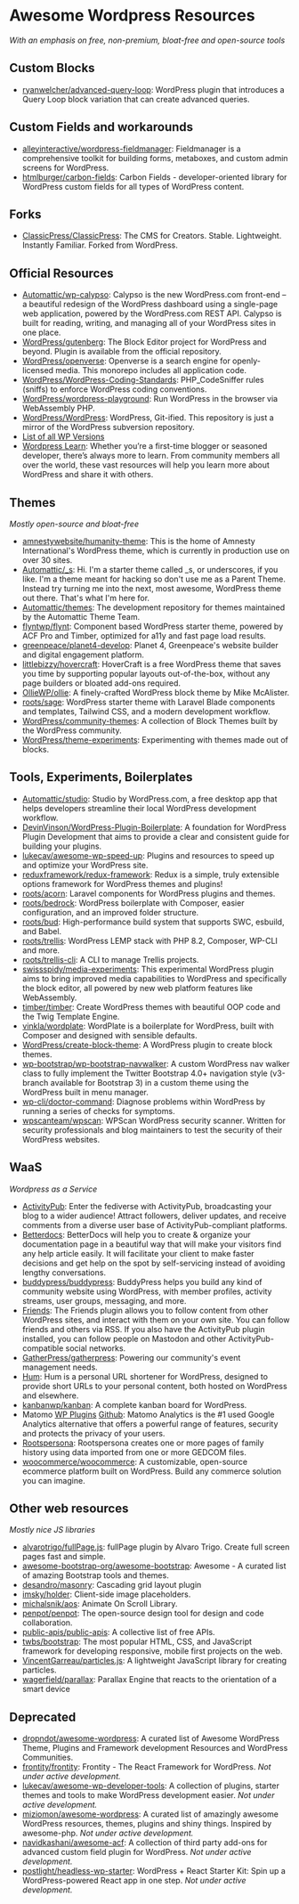 # Awesome Wordpress Resources
*With an emphasis on free, non-premium, bloat-free and open-source tools*

## Custom Blocks
- [ryanwelcher/advanced-query-loop](https://github.com/ryanwelcher/advanced-query-loop): WordPress plugin that introduces a Query Loop block variation that can create advanced queries.

## Custom Fields and workarounds
- [alleyinteractive/wordpress-fieldmanager](https://github.com/alleyinteractive/wordpress-fieldmanager): Fieldmanager is a comprehensive toolkit for building forms, metaboxes, and custom admin screens for WordPress.
- [htmlburger/carbon-fields](https://github.com/htmlburger/carbon-fields): Carbon Fields - developer-oriented library for WordPress custom fields for all types of WordPress content.

## Forks
- [ClassicPress/ClassicPress](https://github.com/ClassicPress/ClassicPress): The CMS for Creators. Stable. Lightweight. Instantly Familiar. Forked from WordPress.

## Official Resources
- [Automattic/wp-calypso](https://github.com/Automattic/wp-calypso): Calypso is the new WordPress.com front-end – a beautiful redesign of the WordPress dashboard using a single-page web application, powered by the WordPress.com REST API. Calypso is built for reading, writing, and managing all of your WordPress sites in one place.
- [WordPress/gutenberg](https://github.com/WordPress/gutenberg): The Block Editor project for WordPress and beyond. Plugin is available from the official repository. 
- [WordPress/openverse](https://github.com/WordPress/openverse): Openverse is a search engine for openly-licensed media. This monorepo includes all application code. 
- [WordPress/WordPress-Coding-Standards](https://github.com/WordPress/WordPress-Coding-Standards): PHP_CodeSniffer rules (sniffs) to enforce WordPress coding conventions.
- [WordPress/wordpress-playground](https://github.com/WordPress/wordpress-playground): Run WordPress in the browser via WebAssembly PHP.
- [WordPress/WordPress](https://github.com/WordPress/WordPress): WordPress, Git-ified. This repository is just a mirror of the WordPress subversion repository.
- [List of all WP Versions](https://fr.wordpress.org/support/article/wordpress-versions/)
- [Wordpress Learn](https://learn.wordpress.org/): Whether you’re a first-time blogger or seasoned developer, there’s always more to learn. From community members all over the world, these vast resources will help you learn more about WordPress and share it with others.

## Themes
*Mostly open-source and bloat-free*
- [amnestywebsite/humanity-theme](https://github.com/amnestywebsite/humanity-theme): This is the home of Amnesty International's WordPress theme, which is currently in production use on over 30 sites.
- [Automattic/_s](https://github.com/Automattic/_s): Hi. I'm a starter theme called _s, or underscores, if you like. I'm a theme meant for hacking so don't use me as a Parent Theme. Instead try turning me into the next, most awesome, WordPress theme out there. That's what I'm here for.
- [Automattic/themes](https://github.com/Automattic/themes): The development repository for themes maintained by the Automattic Theme Team.
- [flyntwp/flynt](https://github.com/flyntwp/flynt): Component based WordPress starter theme, powered by ACF Pro and Timber, optimized for a11y and fast page load results.
- [greenpeace/planet4-develop](https://github.com/greenpeace/planet4-develop): Planet 4, Greenpeace's website builder and digital engagement platform.
- [littlebizzy/hovercraft](https://github.com/littlebizzy/hovercraft): HoverCraft is a free WordPress theme that saves you time by supporting popular layouts out-of-the-box, without any page builders or bloated add-ons required.
- [OllieWP/ollie](https://github.com/OllieWP/ollie): A finely-crafted WordPress block theme by Mike McAlister.
- [roots/sage](https://github.com/roots/sage): WordPress starter theme with Laravel Blade components and templates, Tailwind CSS, and a modern development workflow.
- [WordPress/community-themes](https://github.com/WordPress/community-themes): A collection of Block Themes built by the WordPress community.
- [WordPress/theme-experiments](https://github.com/WordPress/theme-experiments): Experimenting with themes made out of blocks.

## Tools, Experiments, Boilerplates
- [Automattic/studio](https://github.com/Automattic/studio): Studio by WordPress.com, a free desktop app that helps developers streamline their local WordPress development workflow.
- [DevinVinson/WordPress-Plugin-Boilerplate](https://github.com/DevinVinson/WordPress-Plugin-Boilerplate): A foundation for WordPress Plugin Development that aims to provide a clear and consistent guide for building your plugins.
- [lukecav/awesome-wp-speed-up](https://github.com/lukecav/awesome-wp-speed-up): Plugins and resources to speed up and optimize your WordPress site.
- [reduxframework/redux-framework](https://github.com/reduxframework/redux-framework): Redux is a simple, truly extensible options framework for WordPress themes and plugins!
- [roots/acorn](https://github.com/roots/acorn): Laravel components for WordPress plugins and themes.
- [roots/bedrock](https://github.com/roots/bedrock): WordPress boilerplate with Composer, easier configuration, and an improved folder structure.
- [roots/bud](https://github.com/roots/bud): High-performance build system that supports SWC, esbuild, and Babel.
- [roots/trellis](https://github.com/roots/trellis): WordPress LEMP stack with PHP 8.2, Composer, WP-CLI and more.
- [roots/trellis-cli](https://github.com/roots/trellis-cli): A CLI to manage Trellis projects.
- [swissspidy/media-experiments](https://github.com/swissspidy/media-experiments): This experimental WordPress plugin aims to bring improved media capabilities to WordPress and specifically the block editor, all powered by new web platform features like WebAssembly.
- [timber/timber](https://github.com/timber/timber): Create WordPress themes with beautiful OOP code and the Twig Template Engine.
- [vinkla/wordplate](https://github.com/vinkla/wordplate): WordPlate is a boilerplate for WordPress, built with Composer and designed with sensible defaults.
- [WordPress/create-block-theme](https://github.com/WordPress/create-block-theme): A WordPress plugin to create block themes.
- [wp-bootstrap/wp-bootstrap-navwalker](https://github.com/wp-bootstrap/wp-bootstrap-navwalker): A custom WordPress nav walker class to fully implement the Twitter Bootstrap 4.0+ navigation style (v3-branch available for Bootstrap 3) in a custom theme using the WordPress built in menu manager.
- [wp-cli/doctor-command](https://github.com/wp-cli/doctor-command): Diagnose problems within WordPress by running a series of checks for symptoms.
- [wpscanteam/wpscan](https://github.com/wpscanteam/wpscan): WPScan WordPress security scanner. Written for security professionals and blog maintainers to test the security of their WordPress websites.

## WaaS
*Wordpress as a Service*
- [ActivityPub](https://wordpress.org/plugins/activitypub/): Enter the fediverse with ActivityPub, broadcasting your blog to a wider audience! Attract followers, deliver updates, and receive comments from a diverse user base of ActivityPub-compliant platforms.
- [Betterdocs](https://wordpress.org/plugins/betterdocs/): BetterDocs will help you to create & organize your documentation page in a beautiful way that will make your visitors find any help article easily. It will facilitate your client to make faster decisions and get help on the spot by self-servicing instead of avoiding lengthy conversations.
- [buddypress/buddypress](https://github.com/buddypress/buddypress): BuddyPress helps you build any kind of community website using WordPress, with member profiles, activity streams, user groups, messaging, and more.
- [Friends](https://wordpress.org/plugins/friends/): The Friends plugin allows you to follow content from other WordPress sites, and interact with them on your own site. You can follow friends and others via RSS. If you also have the ActivityPub plugin installed, you can follow people on Mastodon and other ActivityPub-compatible social networks.
- [GatherPress/gatherpress](https://github.com/GatherPress/gatherpress): Powering our community's event management needs.
- [Hum](https://wordpress.org/plugins/hum/): Hum is a personal URL shortener for WordPress, designed to provide short URLs to your personal content, both hosted on WordPress and elsewhere.
- [kanbanwp/kanban](https://github.com/kanbanwp/kanban): A complete kanban board for WordPress.
- Matomo [WP Plugins](https://fr.wordpress.org/plugins/matomo/) [Github](https://github.com/matomo-org/matomo): Matomo Analytics is the #1 used Google Analytics alternative that offers a powerful range of features, security and protects the privacy of your users.
- [Rootspersona](https://wordpress.org/plugins/rootspersona/): Rootspersona creates one or more pages of family history using data imported from one or more GEDCOM files.
- [woocommerce/woocommerce](https://github.com/woocommerce/woocommerce): A customizable, open-source ecommerce platform built on WordPress. Build any commerce solution you can imagine.

## Other web resources
*Mostly nice JS libraries*
- [alvarotrigo/fullPage.js](https://github.com/alvarotrigo/fullPage.js): fullPage plugin by Alvaro Trigo. Create full screen pages fast and simple.
- [awesome-bootstrap-org/awesome-bootstrap](https://github.com/awesome-bootstrap-org/awesome-bootstrap): Awesome - A curated list of amazing Bootstrap tools and themes.
- [desandro/masonry](https://github.com/desandro/masonry): Cascading grid layout plugin
- [imsky/holder](https://github.com/imsky/holder): Client-side image placeholders.
- [michalsnik/aos](https://github.com/michalsnik/aos): Animate On Scroll Library.
- [penpot/penpot](https://github.com/penpot/penpot): The open-source design tool for design and code collaboration.
- [public-apis/public-apis](https://github.com/public-apis/public-apis): A collective list of free APIs.
- [twbs/bootstrap](https://github.com/twbs/bootstrap): The most popular HTML, CSS, and JavaScript framework for developing responsive, mobile first projects on the web.
- [VincentGarreau/particles.js](https://github.com/VincentGarreau/particles.js/): A lightweight JavaScript library for creating particles.
- [wagerfield/parallax](https://github.com/wagerfield/parallax): Parallax Engine that reacts to the orientation of a smart device

## Deprecated
- [dropndot/awesome-wordpress](https://github.com/dropndot/awesome-wordpress): A curated list of Awesome WordPress Theme, Plugins and Framework development Resources and WordPress Communities. 
- [frontity/frontity](https://github.com/frontity/frontity): Frontity - The React Framework for WordPress. _Not under active development._
- [lukecav/awesome-wp-developer-tools](https://github.com/lukecav/awesome-wp-developer-tools): A collection of plugins, starter themes and tools to make WordPress development easier. _Not under active development._
- [miziomon/awesome-wordpress](https://github.com/miziomon/awesome-wordpress): A curated list of amazingly awesome WordPress resources, themes, plugins and shiny things. Inspired by awesome-php. _Not under active development._
- [navidkashani/awesome-acf](https://github.com/navidkashani/awesome-acf): A collection of third party add-ons for advanced custom field plugin for WordPress. _Not under active development._
- [postlight/headless-wp-starter](https://github.com/postlight/headless-wp-starter): WordPress + React Starter Kit: Spin up a WordPress-powered React app in one step. _Not under active development._

